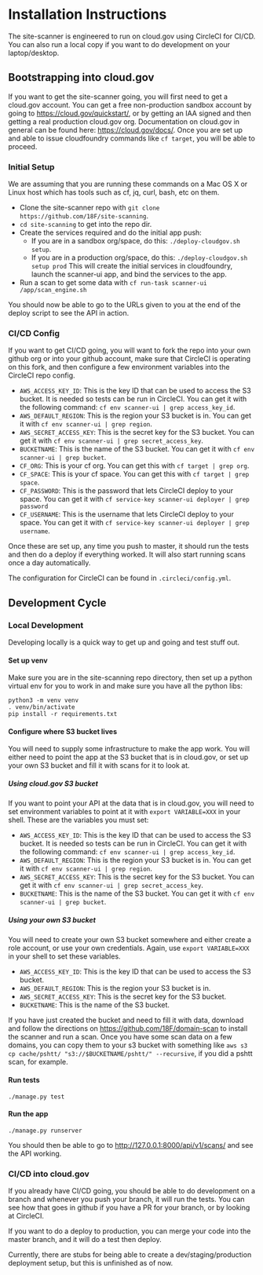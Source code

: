 # Installation Instructions

The site-scanner is engineered to run on cloud.gov using CircleCI for CI/CD.
You can also run a local copy if you want to do development on your laptop/desktop.

## Bootstrapping into cloud.gov

If you want to get the site-scanner going, you will first need to get a cloud.gov account.
You can get a free non-production sandbox account by going to https://cloud.gov/quickstart/,
or by getting an IAA signed and then getting a real production cloud.gov org.  Documentation
on cloud.gov in general can be found here:  https://cloud.gov/docs/.  Once you are set up
and able to issue cloudfoundry commands like `cf target`, you will be able to proceed.

### Initial Setup

We are assuming that you are running these commands on a Mac OS X or Linux host
which has tools such as cf, jq, curl, bash, etc on them.

- Clone the site-scanner repo with `git clone https://github.com/18F/site-scanning`.
- `cd site-scanning` to get into the repo dir.
- Create the services required and do the initial app push:
	- If you are in a sandbox org/space, do this: `./deploy-cloudgov.sh setup`.
	- If you are in a production org/space, do this: `./deploy-cloudgov.sh setup prod`
  This will create the initial services in cloudfoundry, launch the scanner-ui app,
  and bind the services to the app.
- Run a scan to get some data with `cf run-task scanner-ui /app/scan_engine.sh`

You should now be able to go to the URLs given to you at the end of the deploy script
to see the API in action.

### CI/CD Config

If you want to get CI/CD going, you will want to fork the repo into your own github
org or into your github account, make sure that CircleCI is operating on this fork,
and then configure a few environment variables into the CircleCI repo config.
- `AWS_ACCESS_KEY_ID`:  This is the key ID that can be used to access the S3 bucket.
	It is needed so tests can be run in CircleCI.  You can get it with the following command:
	`cf env scanner-ui | grep access_key_id`.
- `AWS_DEFAULT_REGION`:  This is the region your S3 bucket is in.  You can get it with
	`cf env scanner-ui | grep region`.
- `AWS_SECRET_ACCESS_KEY`:  This is the secret key for the S3 bucket.  You can get it
	with `cf env scanner-ui | grep secret_access_key`.
- `BUCKETNAME`:  This is the name of the S3 bucket.  You can get it with
	`cf env scanner-ui | grep bucket`.
- `CF_ORG`: This is your cf org.  You can get this with `cf target | grep org`.
- `CF_SPACE`:  This is your cf space.  You can get this with `cf target | grep space`.
- `CF_PASSWORD`:  This is the password that lets CircleCI deploy to your space.
	You can get it with `cf service-key scanner-ui deployer | grep password`
- `CF_USERNAME`:  This is the username that lets CircleCI deploy
	to your space.  You can get it with `cf service-key scanner-ui deployer | grep username`.

Once these are set up, any time you push to master, it should run the tests and then
do a deploy if everything worked.  It will also start running scans once a day
automatically.

The configuration for CircleCI can be found in `.circleci/config.yml`.

## Development Cycle


### Local Development

Developing locally is a quick way to get up and going and test stuff out.  

#### Set up venv
Make sure you are in the site-scanning repo directory, then set up a python
virtual env for you to work in and make sure you have all the python libs:
```
python3 -m venv venv
. venv/bin/activate
pip install -r requirements.txt
```

#### Configure where S3 bucket lives

You will need to supply some infrastructure to make the app work.  You will either
need to point the app at the S3 bucket that is in cloud.gov, or set up your own
S3 bucket and fill it with scans for it to look at.

##### Using cloud.gov S3 bucket
If you want to point your API at the data that is in cloud.gov, you will need to
set environment variables to point at it with `export VARIABLE=XXX` in your shell.
These are the variables you must set:
- `AWS_ACCESS_KEY_ID`:  This is the key ID that can be used to access the S3 bucket.
	It is needed so tests can be run in CircleCI.  You can get it with the following command:
	`cf env scanner-ui | grep access_key_id`.
- `AWS_DEFAULT_REGION`:  This is the region your S3 bucket is in.  You can get it with
	`cf env scanner-ui | grep region`.
- `AWS_SECRET_ACCESS_KEY`:  This is the secret key for the S3 bucket.  You can get it
	with `cf env scanner-ui | grep secret_access_key`.
- `BUCKETNAME`:  This is the name of the S3 bucket.  You can get it with
	`cf env scanner-ui | grep bucket`.

##### Using your own S3 bucket
You will need to create your own S3 bucket somewhere and either create a role account,
or use your own credentials.  Again, use `export VARIABLE=XXX` in your shell to
set these variables.
- `AWS_ACCESS_KEY_ID`:  This is the key ID that can be used to access the S3 bucket.
- `AWS_DEFAULT_REGION`:  This is the region your S3 bucket is in.
- `AWS_SECRET_ACCESS_KEY`:  This is the secret key for the S3 bucket.
- `BUCKETNAME`:  This is the name of the S3 bucket.

If you have just created the bucket and need to fill it with data, download and follow
the directions on https://github.com/18F/domain-scan to install the scanner and run
a scan.  Once you have some scan data on a few domains, you can copy them to your s3
bucket with something like `aws s3 cp cache/pshtt/ "s3://$BUCKETNAME/pshtt/" --recursive`,
if you did a pshtt scan, for example.

#### Run tests

`./manage.py test`

#### Run the app

`./manage.py runserver`

You should then be able to go to http://127.0.0.1:8000/api/v1/scans/ and see the API
working.


### CI/CD into cloud.gov

If you already have CI/CD going, you should be able to do development on a branch
and whenever you push your branch, it will run the tests.  You can see how that goes
in github if you have a PR for your branch, or by looking at CircleCI.

If you want to do a deploy to production, you can merge your code into the master
branch, and it will do a test then deploy.

Currently, there are stubs for being able to create a dev/staging/production deployment
setup, but this is unfinished as of now.

